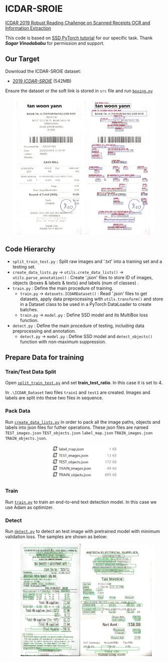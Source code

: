 # ICDAR-SROIE

[ICDAR 2019 Robust Reading Challenge on Scanned Receipts OCR and Information Extraction](http://rrc.cvc.uab.es/?ch=13)

This code is based on [SSD PyTorch tutorial](https://github.com/sgrvinod/a-PyTorch-Tutorial-to-Object-Detection) for our specific task. Thank ***Sagar Vinodababu*** for permission and support.


## Our Target

Download the ICDAR-SROIE dataset:
- [2019 _ICDAR-SROIE_](https://pan.baidu.com/s/1a57eKCSq8SV8Njz8-jO4Ww#list/path=%2FSROIE2019&parentPath=%2F) (542MB)

Ensure the dataset or the soft link is stored in `src` file and run [`boxing.py`](https://github.com/Michael-Xiu/ICDAR-SROIE/blob/master/src/boxing.py)

<div align=center><img src="./img/boxing.PNG" width="450" height="436"/></div>


## Code Hierarchy
- `split_train_test.py` : Split raw images and '.txt' into a training set and a testing set.
- `create_data_lists.py` -> `utils.crete_data_lists()` -> `utils.parse_annotation()` :  Create '.json' files to store ID of images, objects {boxes & labels & texts} and labels (num of classes) . 
- `train.py` : Define the main procedure of training.
  - `train.py` -> `datasets.ICDARDataset()` : Read '.json' files to get datasets, apply data preprocessing with `utils.transform()` and store in a Dataset class to be used in a PyTorch DataLoader to create batches.
  - `train.py` -> `model.py` : Define SSD model and its MultiBox loss function.
- `detect.py` : Define the main procedure of testing, including data preprocessing and annotation.
  - `detect.py` -> `model.py` : Define SSD model and `detect_objects()` function with non-maximum suppression.


## Prepare Data for training

### Train/Test Data Split 
Open [`split_train_test.py`](https://github.com/Michael-Xiu/ICDAR-SROIE/blob/master/src/split_train_test.py) and set **train_test_ratio**. In this case it is set to 4.

In `.\ICDAR_Dataset` two files `train1` and `test1` are created. Images and labels are split into these two files in sequence.


### Pack Data
Run [`create_data_lists.py`](https://github.com/Michael-Xiu/ICDAR-SROIE/blob/master/src/create_data_lists.py) in order to pack all the image paths, objects and labels into json files for futher operations. These json files are named `TEST_images.json` `TEST_objects.json` `label_map.json` `TRAIN_images.json` `TRAIN_objects.json`.

<div align=center><img src="./img/json_list.PNG" width="230" height="110"/></div>

### Train
Run [`train.py`](https://github.com/Michael-Xiu/ICDAR-SROIE/blob/master/src/train.py) to train an end-to-end text detection model. In this case we use Adam as optimizer.

### Detect
Run [`detect.py`](https://github.com/Michael-Xiu/ICDAR-SROIE/blob/master/src/detect.py) to detect an test image with pretrained model with minimum validation loss. The samples are shown as below:

<div align=center><img src="./img/detection.PNG" width="450" height="363"/></div>
